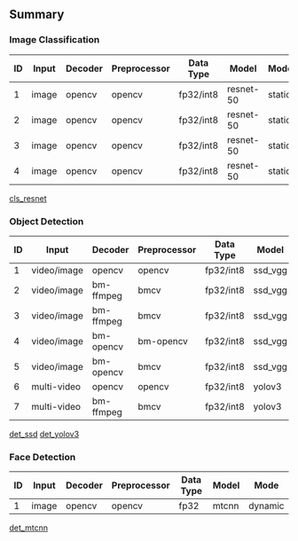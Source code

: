 ## Summary

### Image Classification

ID|Input|Decoder|Preprocessor|Data Type|Model|Mode|Model Number|TPU Number|Multi-Thread
-|-|-|-|-|-|-|-|-|-
1|image|opencv|opencv|fp32/int8|resnet-50|static|1|1|N
2|image|opencv|opencv|fp32/int8|resnet-50|static|1|1|Y
3|image|opencv|opencv|fp32/int8|resnet-50|static|1|2|Y
4|image|opencv|opencv|fp32/int8|resnet-50|static|2|1|Y

[cls_resnet](cls_resnet/README.md)

### Object Detection

ID|Input|Decoder|Preprocessor|Data Type|Model|Mode|Batch Size|Multi-Thread
-|-|-|-|-|-|-|-|-
1|video/image|opencv|opencv|fp32/int8|ssd_vgg|static|1|N
2|video/image|bm-ffmpeg|bmcv|fp32/int8|ssd_vgg|static|1|N
3|video/image|bm-ffmpeg|bmcv|fp32/int8|ssd_vgg|static|4|N
4|video/image|bm-opencv|bm-opencv|fp32/int8|ssd_vgg|static|1|N
5|video/image|bm-opencv|bmcv|fp32/int8|ssd_vgg|static|1|N
6|multi-video|opencv|opencv|fp32/int8|yolov3|static|1|Y
7|multi-video|bm-ffmpeg|bmcv|fp32/int8|yolov3|static|1|Y

[det_ssd](det_ssd/README.md)
[det_yolov3](det_yolov3/README.md)

### Face Detection

ID|Input|Decoder|Preprocessor|Data Type|Model|Mode
-|-|-|-|-|-|-
1|image|opencv|opencv|fp32|mtcnn|dynamic

[det_mtcnn](det_mtcnn/README.md)
